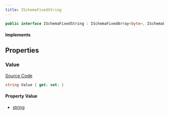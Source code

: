 ```yaml
---
title: ISchemaFixedString
---
```


```csharp
public interface ISchemaFixedString : ISchemaFixedArray<byte>, ISchemaField, INativeHandle, IFormattable
```

#### Implements

## Properties

### Value

[Source Code](https://github.com/swiftly-solution/swiftlys2/blob/main/managed/src/SwiftlyS2.Shared/Modules/Schemas/ISchemaFixedString.cs#L7)

```csharp
string Value { get; set; }
```

#### Property Value

- [string](https://learn.microsoft.com/dotnet/api/system.string)

